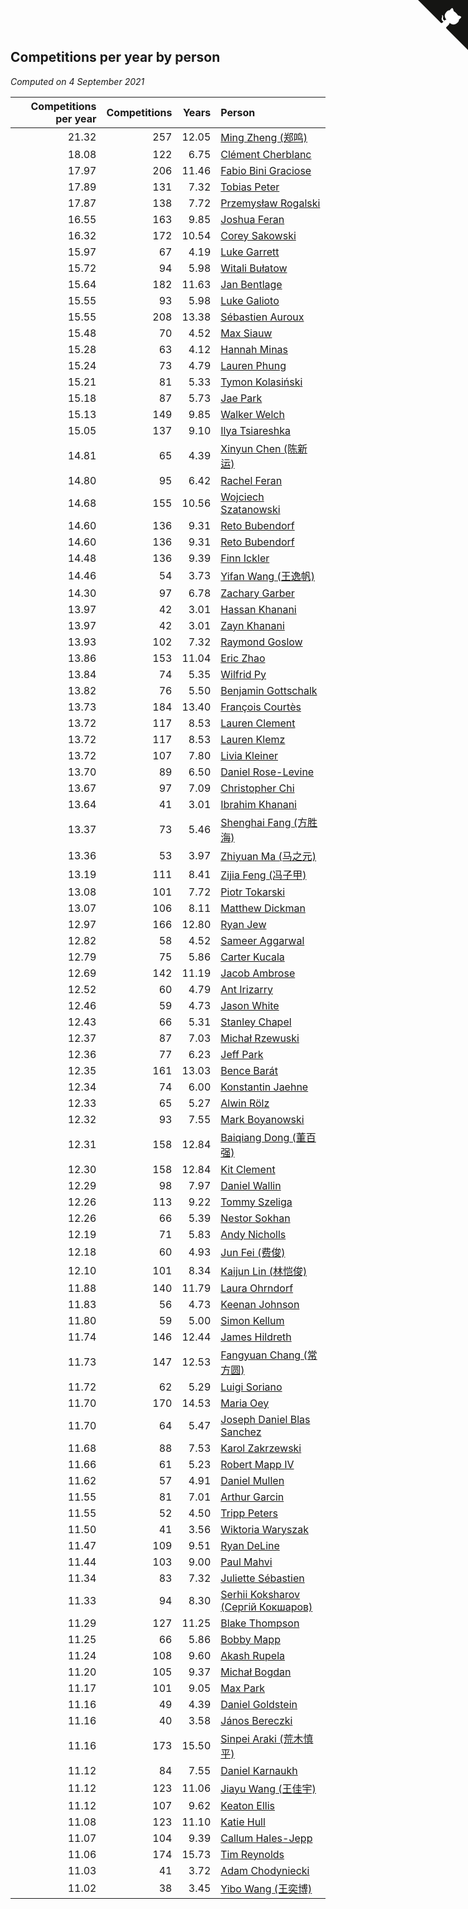 ## Competitions per year by person

*Computed on  4 September 2021*

| Competitions per year | Competitions | Years | Person |
| ---: | ---: | ---: | :--- |
| 21.32 | 257 | 12.05 | [Ming Zheng (郑鸣)](https://www.worldcubeassociation.org/persons/2009ZHEN11) |
| 18.08 | 122 | 6.75 | [Clément Cherblanc](https://www.worldcubeassociation.org/persons/2014CHER05) |
| 17.97 | 206 | 11.46 | [Fabio Bini Graciose](https://www.worldcubeassociation.org/persons/2010GRAC02) |
| 17.89 | 131 | 7.32 | [Tobias Peter](https://www.worldcubeassociation.org/persons/2014PETE03) |
| 17.87 | 138 | 7.72 | [Przemysław Rogalski](https://www.worldcubeassociation.org/persons/2013ROGA02) |
| 16.55 | 163 | 9.85 | [Joshua Feran](https://www.worldcubeassociation.org/persons/2011FERA01) |
| 16.32 | 172 | 10.54 | [Corey Sakowski](https://www.worldcubeassociation.org/persons/2011SAKO01) |
| 15.97 | 67 | 4.19 | [Luke Garrett](https://www.worldcubeassociation.org/persons/2017GARR05) |
| 15.72 | 94 | 5.98 | [Witali Bułatow](https://www.worldcubeassociation.org/persons/2015BUAT01) |
| 15.64 | 182 | 11.63 | [Jan Bentlage](https://www.worldcubeassociation.org/persons/2010BENT01) |
| 15.55 | 93 | 5.98 | [Luke Galioto](https://www.worldcubeassociation.org/persons/2015GALI02) |
| 15.55 | 208 | 13.38 | [Sébastien Auroux](https://www.worldcubeassociation.org/persons/2008AURO01) |
| 15.48 | 70 | 4.52 | [Max Siauw](https://www.worldcubeassociation.org/persons/2017SIAU02) |
| 15.28 | 63 | 4.12 | [Hannah Minas](https://www.worldcubeassociation.org/persons/2017MINA04) |
| 15.24 | 73 | 4.79 | [Lauren Phung](https://www.worldcubeassociation.org/persons/2016PHUN02) |
| 15.21 | 81 | 5.33 | [Tymon Kolasiński](https://www.worldcubeassociation.org/persons/2016KOLA02) |
| 15.18 | 87 | 5.73 | [Jae Park](https://www.worldcubeassociation.org/persons/2015PARK24) |
| 15.13 | 149 | 9.85 | [Walker Welch](https://www.worldcubeassociation.org/persons/2011WELC01) |
| 15.05 | 137 | 9.10 | [Ilya Tsiareshka](https://www.worldcubeassociation.org/persons/2012TERE01) |
| 14.81 | 65 | 4.39 | [Xinyun Chen (陈新运)](https://www.worldcubeassociation.org/persons/2017CHEN36) |
| 14.80 | 95 | 6.42 | [Rachel Feran](https://www.worldcubeassociation.org/persons/2015FERA01) |
| 14.68 | 155 | 10.56 | [Wojciech Szatanowski](https://www.worldcubeassociation.org/persons/2011SZAT01) |
| 14.60 | 136 | 9.31 | [Reto Bubendorf](https://www.worldcubeassociation.org/persons/2012BUBE01) |
| 14.60 | 136 | 9.31 | [Reto Bubendorf](https://www.worldcubeassociation.org/persons/2012BUBE01) |
| 14.48 | 136 | 9.39 | [Finn Ickler](https://www.worldcubeassociation.org/persons/2012ICKL01) |
| 14.46 | 54 | 3.73 | [Yifan Wang (王逸帆)](https://www.worldcubeassociation.org/persons/2017WANY29) |
| 14.30 | 97 | 6.78 | [Zachary Garber](https://www.worldcubeassociation.org/persons/2014GARB01) |
| 13.97 | 42 | 3.01 | [Hassan Khanani](https://www.worldcubeassociation.org/persons/2018KHAN26) |
| 13.97 | 42 | 3.01 | [Zayn Khanani](https://www.worldcubeassociation.org/persons/2018KHAN28) |
| 13.93 | 102 | 7.32 | [Raymond Goslow](https://www.worldcubeassociation.org/persons/2014GOSL01) |
| 13.86 | 153 | 11.04 | [Eric Zhao](https://www.worldcubeassociation.org/persons/2010ZHAO19) |
| 13.84 | 74 | 5.35 | [Wilfrid Py](https://www.worldcubeassociation.org/persons/2016PYWI01) |
| 13.82 | 76 | 5.50 | [Benjamin Gottschalk](https://www.worldcubeassociation.org/persons/2016GOTT01) |
| 13.73 | 184 | 13.40 | [François Courtès](https://www.worldcubeassociation.org/persons/2008COUR01) |
| 13.72 | 117 | 8.53 | [Lauren Clement](https://www.worldcubeassociation.org/persons/2013KLEM01) |
| 13.72 | 117 | 8.53 | [Lauren Klemz](https://www.worldcubeassociation.org/persons/2013KLEM01) |
| 13.72 | 107 | 7.80 | [Livia Kleiner](https://www.worldcubeassociation.org/persons/2013KLEI03) |
| 13.70 | 89 | 6.50 | [Daniel Rose-Levine](https://www.worldcubeassociation.org/persons/2015ROSE01) |
| 13.67 | 97 | 7.09 | [Christopher Chi](https://www.worldcubeassociation.org/persons/2014CHIC01) |
| 13.64 | 41 | 3.01 | [Ibrahim Khanani](https://www.worldcubeassociation.org/persons/2018KHAN27) |
| 13.37 | 73 | 5.46 | [Shenghai Fang (方胜海)](https://www.worldcubeassociation.org/persons/2016FANG01) |
| 13.36 | 53 | 3.97 | [Zhiyuan Ma (马之元)](https://www.worldcubeassociation.org/persons/2017MAZH04) |
| 13.19 | 111 | 8.41 | [Zijia Feng (冯子甲)](https://www.worldcubeassociation.org/persons/2013FENG02) |
| 13.08 | 101 | 7.72 | [Piotr Tokarski](https://www.worldcubeassociation.org/persons/2013TOKA01) |
| 13.07 | 106 | 8.11 | [Matthew Dickman](https://www.worldcubeassociation.org/persons/2013DICK01) |
| 12.97 | 166 | 12.80 | [Ryan Jew](https://www.worldcubeassociation.org/persons/2008JEWR01) |
| 12.82 | 58 | 4.52 | [Sameer Aggarwal](https://www.worldcubeassociation.org/persons/2017AGGA01) |
| 12.79 | 75 | 5.86 | [Carter Kucala](https://www.worldcubeassociation.org/persons/2015KUCA01) |
| 12.69 | 142 | 11.19 | [Jacob Ambrose](https://www.worldcubeassociation.org/persons/2010AMBR01) |
| 12.52 | 60 | 4.79 | [Ant Irizarry](https://www.worldcubeassociation.org/persons/2016IRIZ02) |
| 12.46 | 59 | 4.73 | [Jason White](https://www.worldcubeassociation.org/persons/2016WHIT16) |
| 12.43 | 66 | 5.31 | [Stanley Chapel](https://www.worldcubeassociation.org/persons/2016CHAP04) |
| 12.37 | 87 | 7.03 | [Michał Rzewuski](https://www.worldcubeassociation.org/persons/2014RZEW01) |
| 12.36 | 77 | 6.23 | [Jeff Park](https://www.worldcubeassociation.org/persons/2015PARK08) |
| 12.35 | 161 | 13.03 | [Bence Barát](https://www.worldcubeassociation.org/persons/2008BARA01) |
| 12.34 | 74 | 6.00 | [Konstantin Jaehne](https://www.worldcubeassociation.org/persons/2015JAEH01) |
| 12.33 | 65 | 5.27 | [Alwin Rölz](https://www.worldcubeassociation.org/persons/2016ROLZ01) |
| 12.32 | 93 | 7.55 | [Mark Boyanowski](https://www.worldcubeassociation.org/persons/2014BOYA01) |
| 12.31 | 158 | 12.84 | [Baiqiang Dong (董百强)](https://www.worldcubeassociation.org/persons/2008DONG06) |
| 12.30 | 158 | 12.84 | [Kit Clement](https://www.worldcubeassociation.org/persons/2008CLEM01) |
| 12.29 | 98 | 7.97 | [Daniel Wallin](https://www.worldcubeassociation.org/persons/2013WALL03) |
| 12.26 | 113 | 9.22 | [Tommy Szeliga](https://www.worldcubeassociation.org/persons/2012SZEL01) |
| 12.26 | 66 | 5.39 | [Nestor Sokhan](https://www.worldcubeassociation.org/persons/2016SOKH01) |
| 12.19 | 71 | 5.83 | [Andy Nicholls](https://www.worldcubeassociation.org/persons/2015NICH04) |
| 12.18 | 60 | 4.93 | [Jun Fei (费俊)](https://www.worldcubeassociation.org/persons/2016FEIJ02) |
| 12.10 | 101 | 8.34 | [Kaijun Lin (林恺俊)](https://www.worldcubeassociation.org/persons/2013LINK01) |
| 11.88 | 140 | 11.79 | [Laura Ohrndorf](https://www.worldcubeassociation.org/persons/2009OHRN01) |
| 11.83 | 56 | 4.73 | [Keenan Johnson](https://www.worldcubeassociation.org/persons/2016JOHN30) |
| 11.80 | 59 | 5.00 | [Simon Kellum](https://www.worldcubeassociation.org/persons/2016KELL12) |
| 11.74 | 146 | 12.44 | [James Hildreth](https://www.worldcubeassociation.org/persons/2009HILD01) |
| 11.73 | 147 | 12.53 | [Fangyuan Chang (常方圆)](https://www.worldcubeassociation.org/persons/2009CHAN04) |
| 11.72 | 62 | 5.29 | [Luigi Soriano](https://www.worldcubeassociation.org/persons/2016SORI04) |
| 11.70 | 170 | 14.53 | [Maria Oey](https://www.worldcubeassociation.org/persons/2007OEYM01) |
| 11.70 | 64 | 5.47 | [Joseph Daniel Blas Sanchez](https://www.worldcubeassociation.org/persons/2016SANC08) |
| 11.68 | 88 | 7.53 | [Karol Zakrzewski](https://www.worldcubeassociation.org/persons/2014ZAKR01) |
| 11.66 | 61 | 5.23 | [Robert Mapp IV](https://www.worldcubeassociation.org/persons/2016IVRO01) |
| 11.62 | 57 | 4.91 | [Daniel Mullen](https://www.worldcubeassociation.org/persons/2016MULL04) |
| 11.55 | 81 | 7.01 | [Arthur Garcin](https://www.worldcubeassociation.org/persons/2014GARC27) |
| 11.55 | 52 | 4.50 | [Tripp Peters](https://www.worldcubeassociation.org/persons/2017PETE04) |
| 11.50 | 41 | 3.56 | [Wiktoria Waryszak](https://www.worldcubeassociation.org/persons/2018WARY01) |
| 11.47 | 109 | 9.51 | [Ryan DeLine](https://www.worldcubeassociation.org/persons/2012DELI01) |
| 11.44 | 103 | 9.00 | [Paul Mahvi](https://www.worldcubeassociation.org/persons/2012MAHV01) |
| 11.34 | 83 | 7.32 | [Juliette Sébastien](https://www.worldcubeassociation.org/persons/2014SEBA01) |
| 11.33 | 94 | 8.30 | [Serhii Koksharov (Сергій Кокшаров)](https://www.worldcubeassociation.org/persons/2013KOKS01) |
| 11.29 | 127 | 11.25 | [Blake Thompson](https://www.worldcubeassociation.org/persons/2010THOM03) |
| 11.25 | 66 | 5.86 | [Bobby Mapp](https://www.worldcubeassociation.org/persons/2015MAPP01) |
| 11.24 | 108 | 9.60 | [Akash Rupela](https://www.worldcubeassociation.org/persons/2012RUPE01) |
| 11.20 | 105 | 9.37 | [Michał Bogdan](https://www.worldcubeassociation.org/persons/2012BOGD01) |
| 11.17 | 101 | 9.05 | [Max Park](https://www.worldcubeassociation.org/persons/2012PARK03) |
| 11.16 | 49 | 4.39 | [Daniel Goldstein](https://www.worldcubeassociation.org/persons/2017GOLD01) |
| 11.16 | 40 | 3.58 | [János Bereczki](https://www.worldcubeassociation.org/persons/2018BERE01) |
| 11.16 | 173 | 15.50 | [Sinpei Araki (荒木慎平)](https://www.worldcubeassociation.org/persons/2006ARAK01) |
| 11.12 | 84 | 7.55 | [Daniel Karnaukh](https://www.worldcubeassociation.org/persons/2014KARN02) |
| 11.12 | 123 | 11.06 | [Jiayu Wang (王佳宇)](https://www.worldcubeassociation.org/persons/2010WANG53) |
| 11.12 | 107 | 9.62 | [Keaton Ellis](https://www.worldcubeassociation.org/persons/2012ELLI01) |
| 11.08 | 123 | 11.10 | [Katie Hull](https://www.worldcubeassociation.org/persons/2010HULL01) |
| 11.07 | 104 | 9.39 | [Callum Hales-Jepp](https://www.worldcubeassociation.org/persons/2012HALE01) |
| 11.06 | 174 | 15.73 | [Tim Reynolds](https://www.worldcubeassociation.org/persons/2005REYN01) |
| 11.03 | 41 | 3.72 | [Adam Chodyniecki](https://www.worldcubeassociation.org/persons/2017CHOD02) |
| 11.02 | 38 | 3.45 | [Yibo Wang (王奕博)](https://www.worldcubeassociation.org/persons/2018WANG39) |


<a href="https://github.com/jonatanklosko/wca_statistics" class="github-corner" aria-label="View source on Github"><svg width="80" height="80" viewBox="0 0 250 250" style="fill:#151513; color:#fff; position: absolute; top: 0; border: 0; right: 0;" aria-hidden="true"><path d="M0,0 L115,115 L130,115 L142,142 L250,250 L250,0 Z"></path><path d="M128.3,109.0 C113.8,99.7 119.0,89.6 119.0,89.6 C122.0,82.7 120.5,78.6 120.5,78.6 C119.2,72.0 123.4,76.3 123.4,76.3 C127.3,80.9 125.5,87.3 125.5,87.3 C122.9,97.6 130.6,101.9 134.4,103.2" fill="currentColor" style="transform-origin: 130px 106px;" class="octo-arm"></path><path d="M115.0,115.0 C114.9,115.1 118.7,116.5 119.8,115.4 L133.7,101.6 C136.9,99.2 139.9,98.4 142.2,98.6 C133.8,88.0 127.5,74.4 143.8,58.0 C148.5,53.4 154.0,51.2 159.7,51.0 C160.3,49.4 163.2,43.6 171.4,40.1 C171.4,40.1 176.1,42.5 178.8,56.2 C183.1,58.6 187.2,61.8 190.9,65.4 C194.5,69.0 197.7,73.2 200.1,77.6 C213.8,80.2 216.3,84.9 216.3,84.9 C212.7,93.1 206.9,96.0 205.4,96.6 C205.1,102.4 203.0,107.8 198.3,112.5 C181.9,128.9 168.3,122.5 157.7,114.1 C157.9,116.9 156.7,120.9 152.7,124.9 L141.0,136.5 C139.8,137.7 141.6,141.9 141.8,141.8 Z" fill="currentColor" class="octo-body"></path></svg></a><style>.github-corner:hover .octo-arm{animation:octocat-wave 560ms ease-in-out}@keyframes octocat-wave{0%,100%{transform:rotate(0)}20%,60%{transform:rotate(-25deg)}40%,80%{transform:rotate(10deg)}}@media (max-width:500px){.github-corner:hover .octo-arm{animation:none}.github-corner .octo-arm{animation:octocat-wave 560ms ease-in-out}}</style>
